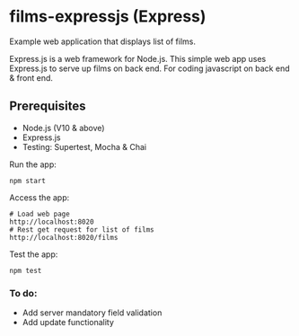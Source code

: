# films-expressjs (Express)

Example web application that displays list of films.

Express.js is a web framework for Node.js.  This simple 
web app uses Express.js to serve up films on 
back end.  For coding javascript on back end & front end.


## Prerequisites
* Node.js (V10 & above)
* Express.js
* Testing: Supertest, Mocha & Chai

Run the app:
```
npm start
```

Access the app:
```
# Load web page
http://localhost:8020
# Rest get request for list of films
http://localhost:8020/films
```

Test the app:
```
npm test
```

### To do:
* Add server mandatory field validation
* Add update functionality